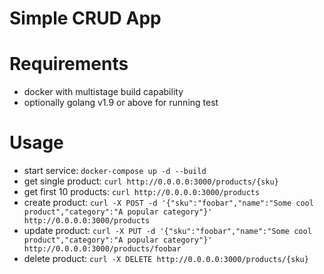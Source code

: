 # Simple CRUD App
# Requirements
- docker with multistage build capability
- optionally golang v1.9 or above for running test

# Usage
- start service: `docker-compose up -d --build`
- get single product: `curl http://0.0.0.0:3000/products/{sku}`
- get first 10 products: `curl http://0.0.0.0:3000/products`
- create product: `curl -X POST -d '{"sku":"foobar","name":"Some cool product","category":"A popular category"}' http://0.0.0.0:3000/products`
- update product: `curl -X PUT -d '{"sku":"foobar","name":"Some cool product","category":"A popular category"}' http://0.0.0.0:3000/products/foobar`
- delete product: `curl -X DELETE http://0.0.0.0:3000/products/{sku}`
